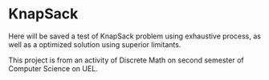 # KnapSack

Here will be saved a test of KnapSack problem using exhaustive process, as well as a optimized solution using superior limitants.

This project is from an activity of Discrete Math on second semester of Computer Science on UEL.
